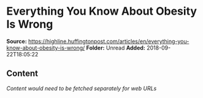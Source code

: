 # Everything You Know About Obesity Is Wrong

**Source:** https://highline.huffingtonpost.com/articles/en/everything-you-know-about-obesity-is-wrong/
**Folder:** Unread
**Added:** 2018-09-22T18:05:22




## Content
*Content would need to be fetched separately for web URLs*
